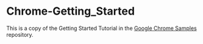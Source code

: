 # Chrome-Getting_Started
This is a copy of the Getting Started Tutorial in the [Google Chrome Samples](https://github.com/GoogleChrome/chrome-extensions-samples) repository.